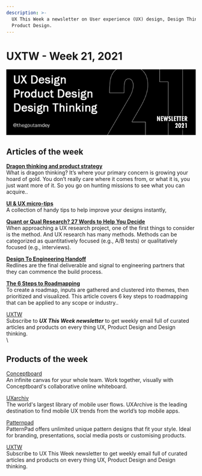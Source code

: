 ```yaml
---
description: >-
  UX This Week a newsletter on User experience (UX) design, Design Thinking and
  Product Design.
---
```


# UXTW - Week 21, 2021

![](../.gitbook/assets/newsletter-banner-2021-21-bw.jpg)

## Articles of the week

[**Dragon thinking and product strategy**](https://uxdesign.cc/dragon-thinking-5fe30e422404/)\
What is dragon thinking? It’s where your primary concern is growing your hoard of gold. You don’t really care where it comes from, or what it is, you just want more of it. So you go on hunting missions to see what you can acquire..

[**UI & UX micro-tips**](https://www.invisionapp.com/inside-design/very-big-things-dan-marino-foundation/?ref=thegoutamdey)\
A collection of handy tips to help improve your designs instantly,

[**Quant or Qual Research? 27 Words to Help You Decide**](https://measuringu.com/qual-quant-words/?ref=thegoutamdey)\
When approaching a UX research project, one of the first things to consider is the method. And UX research has many methods. Methods can be categorized as quantitatively focused (e.g., A/B tests) or qualitatively focused (e.g., interviews).

[**Design To Engineering Handoff**](https://medium.com/design-systems-for-figma/design-to-engineering-handoff-7c2bde5990f8/?ref=thegoutamdey)\
Redlines are the final deliverable and signal to engineering partners that they can commence the build process.

[**The 6 Steps to Roadmapping**](https://www.nngroup.com/articles/roadmapping-steps/)\
To create a roadmap, inputs are gathered and clustered into themes, then prioritized and visualized. This article covers 6 key steps to roadmapping that can be applied to any scope or industry..

[UXTW](https://gmail.us17.list-manage.com/subscribe?u=1b23fd286b43ac36e4acba123\&id=0009036f95)\
Subscribe to _**UX This Week newsletter**_  to get weekly email full of curated articles and products on every thing UX, Product Design and Design thinking.\
\


## Products of the week

[Conceptboard](https://conceptboard.com/?ref=thegoutamdey)\
An infinite canvas for your whole team. Work together, visually with Conceptboard's collaborative online whiteboard.

[UXarchiv](https://www.uxarchive.com/?ref=thegoutamdey)\
The world's largest library of mobile user flows. UXArchive is the leading destination to find mobile UX trends from the world’s top mobile apps.

[Patternpad](https://patternpad.com/?ref=thegoutamdey)\
PatternPad offers unlimited unique pattern designs that fit your style. Ideal for branding, presentations, social media posts or customising products.

[UXTW](https://gmail.us17.list-manage.com/subscribe?u=1b23fd286b43ac36e4acba123\&id=0009036f95)\
Subscribe to UX This Week newsletter  to get weekly email full of curated articles and products on every thing UX, Product Design and Design thinking.

